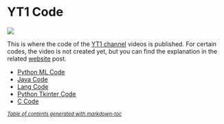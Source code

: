 # YT1 Code

![](images/tyt1-ca.png?raw=true)

This is where the code of the [YT1 channel](https://www.youtube.com/channel/UCyouN2On4khB5is1RcrR8Hw ) videos is published. For certain codes, the video is not created yet, but you can find the explanation in the related [website](https://www.aimosta.com) post.

- [Python ML Code](#python-ml-code)
- [Java Code](#java-code)
- [Lang Code](#lang-code)
- [Python Tkinter Code](#python-tkinter-code)
- [C Code](#c-code)

<small><i><a href='http://ecotrust-canada.github.io/markdown-toc/'>Table of contents generated with markdown-toc</a></i></small>
